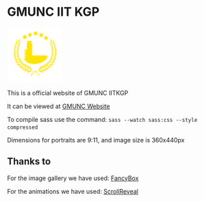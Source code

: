 # GMUNC IIT KGP

![](images/icon.svg)

This is a official website of GMUNC IITKGP

It can be viewed at [GMUNC Website](https://gmunc-iitkgp.github.io/website/)

To compile sass use the command:
`sass --watch sass:css --style compressed`

Dimensions for portraits are 9:11, and image size is 360x440px

## Thanks to

For the image gallery we have used: [FancyBox](https://github.com/fancyapps/fancybox)

For the animations we have used: [ScrollReveal](https://github.com/jlmakes/scrollreveal)
